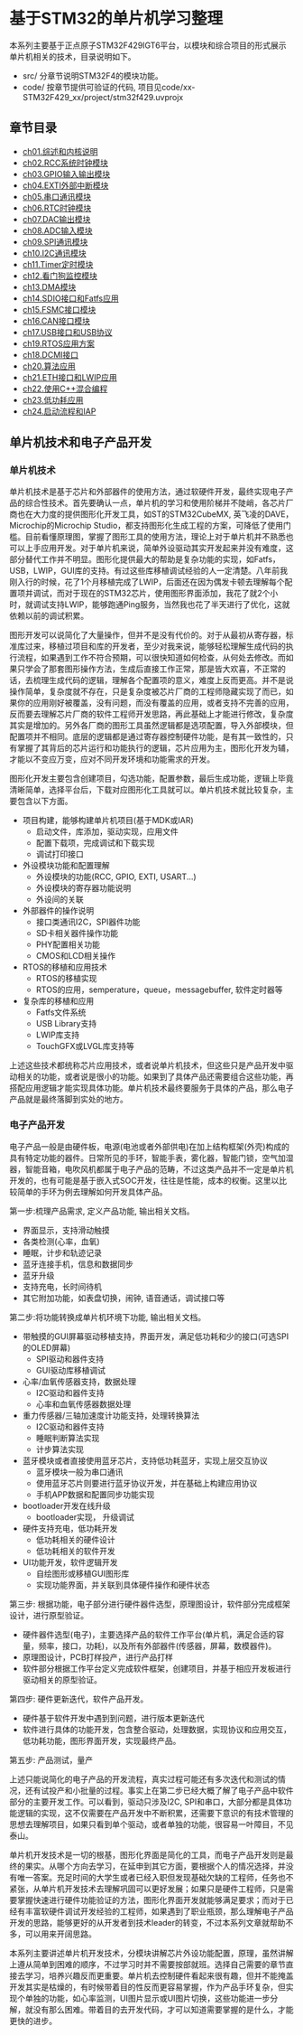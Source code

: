# 基于STM32的单片机学习整理

本系列主要基于正点原子STM32F429IGT6平台，以模块和综合项目的形式展示单片机相关的技术，目录说明如下。

- src/ 分章节说明STM32F4的模块功能。
- code/ 按章节提供可验证的代码, 项目见code/xx-STM32F429_xx/project/stm32f429.uvprojx

## 章节目录

- [ch01.综述和内核说明](./src/ch01.overview_and_kernel.md)
- [ch02.RCC系统时钟模块](./src/ch02.rcc_system_clock.md)
- [ch03.GPIO输入输出模块](./src/ch03.gpio_input_output.md)
- [ch04.EXTI外部中断模块](./src/ch04.exti_interrupt.md)
- [ch05.串口通讯模块](./src/ch05.usart_com.md)
- [ch06.RTC时钟模块](./src/ch06.rtc_clock.md)
- [ch07.DAC输出模块](./src/ch07.dac_output.md)
- [ch08.ADC输入模块](./src/ch08.adc_input.md)
- [ch09.SPI通讯模块](./src/ch09.spi_com.md)
- [ch10.I2C通讯模块](./src/ch10.i2c_com.md)
- [ch11.Timer定时模块](./src/ch11.timer_clock.md)
- [ch12.看门狗监控模块](./src/ch12.watchdog_monitor.md)
- [ch13.DMA模块](./src/ch13.dma.md)
- [ch14.SDIO接口和Fatfs应用](./src/ch14.sdio_interface.md)
- [ch15.FSMC接口模块](./src/ch15.fsmc_interface.md)
- [ch16.CAN接口模块](./src/ch16.can_interface.md)
- [ch17.USB接口和USB协议](./src/ch17.usb_interface_protocol.md)
- [ch19.RTOS应用方案](./src/ch19.rtos_normal.md)
- [ch18.DCMI接口](./src/ch18.dcmi_interface.md)
- [ch20.算法应用](./src/ch20.algorithm.md)
- [ch21.ETH接口和LWIP应用](./src/ch21.eth_lwip.md)
- [ch22.使用C++混合编程](./src/ch22.build_with_c++.md)
- [ch23.低功耗应用](./src/ch23.lower_power_app.md)
- [ch24.启动流程和IAP](./src/ch24.startup_iap.md)

## 单片机技术和电子产品开发

### 单片机技术

单片机技术是基于芯片和外部器件的使用方法，通过软硬件开发，最终实现电子产品的综合性技术。首先要确认一点，单片机的学习和使用阶梯并不陡峭，各芯片厂商也在大力度的提供图形化开发工具，如ST的STM32CubeMX, 英飞凌的DAVE，Microchip的Microchip Studio，都支持图形化生成工程的方案，可降低了使用门槛。目前看懂原理图，掌握了图形工具的使用方法，理论上对于单片机并不熟悉也可以上手应用开发。对于单片机来说，简单外设驱动其实开发起来并没有难度，这部分替代工作并不明显。图形化提供最大的帮助是复杂功能的实现，如Fatfs，USB，LWIP，GUI库的支持。有过这些库移植调试经验的人一定清楚。八年前我刚入行的时候，花了1个月移植完成了LWIP，后面还在因为偶发卡顿去理解每个配置项并调试，而对于现在的STM32芯片，使用图形界面添加，我花了就2个小时，就调试支持LWIP，能够跑通Ping服务，当然我也花了半天进行了优化，这就依赖以前的调试积累。

图形开发可以说简化了大量操作，但并不是没有代价的。对于从最初从寄存器，标准库过来，移植过项目和库的开发者，至少对我来说，能够轻松理解生成代码的执行流程，如果遇到工作不符合预期，可以很快知道如何检查，从何处去修改。而如果只学会了那套图形操作方法，生成后直接工作正常，那是皆大欢喜，不正常的话，去梳理生成代码的逻辑，理解各个配置项的意义，难度上反而更高。并不是说操作简单，复杂度就不存在，只是复杂度被芯片厂商的工程师隐藏实现了而已，如果你的应用刚好被覆盖，没有问题，而没有覆盖的应用，或者支持不完善的应用，反而要去理解芯片厂商的软件工程师开发思路，再此基础上才能进行修改，复杂度其实是增加的。另外各厂商的图形工具虽然逻辑都是选项配置，导入外部模块，但配置项并不相同。底层的逻辑都是通过寄存器控制硬件功能，是有其一致性的，只有掌握了其背后的芯片运行和功能执行的逻辑，芯片应用为主，图形化开发为辅，才能以不变应万变，应对不同开发环境和功能需求的开发。

图形化开发主要包含创建项目，勾选功能，配置参数，最后生成功能，逻辑上毕竟清晰简单，选择平台后，下载对应图形化工具就可以。单片机技术就比较复杂，主要包含以下方面。

- 项目构建，能够构建单片机项目(基于MDK或IAR)
  - 启动文件，库添加，驱动实现，应用文件
  - 配置下载项，完成调试和下载实现
  - 调试打印接口
- 外设模块功能和配置理解
  - 外设模块的功能(RCC, GPIO, EXTI, USART...)
  - 外设模块的寄存器功能说明
  - 外设间的关联
- 外部器件的操作说明
  - 接口类通讯I2C，SPI器件功能
  - SD卡相关器件操作功能
  - PHY配置相关功能
  - CMOS和LCD相关操作
- RTOS的移植和应用技术
  - RTOS的移植实现
  - RTOS的应用，semperature，queue，messagebuffer, 软件定时器等
- 复杂库的移植和应用
  - Fatfs文件系统
  - USB Library支持
  - LWIP库支持
  - TouchGFX或LVGL库支持等

上述这些技术都统称芯片应用技术，或者说单片机技术，但这些只是产品开发中驱动相关的功能，或者说是很小的功能。如果到了具体产品还需要组合这些功能，再搭配应用逻辑才能实现具体功能。单片机技术最终要服务于具体的产品，那么电子产品就是最终落脚到实处的地方。

### 电子产品开发

电子产品一般是由硬件板，电源(电池或者外部供电)在加上结构框架(外壳)构成的具有特定功能的器件。日常所见的手环，智能手表，雾化器，智能门锁，空气加湿器，智能音箱，电吹风机都属于电子产品的范畴，不过这类产品并不一定是单片机开发的，也有可能是基于嵌入式SOC开发，往往是性能，成本的权衡。这里以比较简单的手环为例去理解如何开发具体产品。

第一步:梳理产品需求, 定义产品功能, 输出相关文档。

- 界面显示，支持滑动触摸
- 各类检测(心率，血氧)
- 睡眠，计步和轨迹记录
- 蓝牙连接手机，信息和数据同步
- 蓝牙升级
- 支持充电，长时间待机
- 其它附加功能，如表盘切换，闹钟, 语音通话，调试接口等

第二步:将功能转换成单片机环境下功能, 输出相关文档。

- 带触摸的GUI屏幕驱动移植支持，界面开发，满足低功耗和少的接口(可选SPI的OLED屏幕)
  - SPI驱动和器件支持
  - GUI驱动库移植调试
- 心率/血氧传感器支持，数据处理
  - I2C驱动和器件支持
  - 心率和血氧传感器数据处理
- 重力传感器/三轴加速度计功能支持，处理转换算法
  - I2C驱动和器件支持
  - 睡眠判断算法实现
  - 计步算法实现
- 蓝牙模块或者直接使用蓝牙芯片，支持低功耗蓝牙，实现上层交互协议
  - 蓝牙模块一般为串口通讯
  - 使用蓝牙芯片则要进行蓝牙协议开发，并在基础上构建应用协议
  - 手机APP数据和配置同步功能实现
- bootloader开发在线升级
  - bootloader实现， 升级调试
- 硬件支持充电，低功耗开发
  - 低功耗相关的硬件设计
  - 低功耗相关的软件开发
- UI功能开发，软件逻辑开发
  - 自绘图形或移植GUI图形库
  - 实现功能界面，并关联到具体硬件操作和硬件状态

第三步: 根据功能，电子部分进行硬件器件选型，原理图设计，软件部分完成框架设计，进行原型验证。

- 硬件器件选型(电子)，主要选择产品的软件工作平台(单片机，满足合适的容量，频率，接口，功耗)，以及所有外部器件(传感器，屏幕，数模器件)。
- 原理图设计，PCB打样投产，进行产品打样
- 软件部分根据工作平台定义完成软件框架，创建项目，并基于相应开发板进行驱动相关的原型验证。

第四步: 硬件更新迭代，软件产品开发。

- 硬件基于软件开发中遇到到问题，进行版本更新迭代
- 软件进行具体的功能开发，包含整合驱动，处理数据，实现协议和应用交互，低功耗功能，图形界面开发，实现最终产品。

第五步: 产品测试，量产

上述只能说简化的电子产品的开发流程，真实过程可能还有多次迭代和测试的情况，还有试投产和小批量的过程。事实上在第二步已经大概了解了电子产品中软件部分的主要开发工作。可以看到，驱动只涉及I2C, SPI和串口，大部分都是具体功能逻辑的实现，这不仅需要在产品开发中不断积累，还需要下意识的有技术管理的思想去理解项目，如果只看到单个驱动，或者单独的功能，很容易一叶障目，不见泰山。

单片机开发技术是一切的根基，图形化界面是简化的工具，而电子产品开发则是最终的果实。从哪个方向去学习，在延申到其它方面，要根据个人的情况选择，并没有唯一答案。充足时间的大学生或者已经入职但发现基础欠缺的工程师，任务也不紧张，从单片机开发技术去理解巩固可以更好发展；如果只是硬件工程师，只是需要掌握快速进行硬件功能验证的方法，图形化界面开发就能够满足要求；而对于已经有丰富软硬件调试开发经验的工程师，如果遇到了职业瓶颈，那么理解电子产品开发的思路，能够更好的从开发者到技术leader的转变，不过本系列文章就帮助不多，可以用来开阔思路。

本系列主要讲述单片机开发技术，分模块讲解芯片外设功能配置，原理，虽然讲解上遵从简单到困难的顺序，不过学习时并不需要按部就班。选择自己需要的章节直接去学习，培养兴趣反而更重要。单片机去控制硬件看起来很有趣，但并不能掩盖开发其实是枯燥的，有时候带着目的性反而更容易掌握，作为产品手环复杂，但实现个单独的功能，如心率监测，UI图片显示或UI图片切换，这些功能进一步分解，就没有那么困难。带着目的去开发代码，才可以知道需要掌握的是什么，才能更快的进步。
